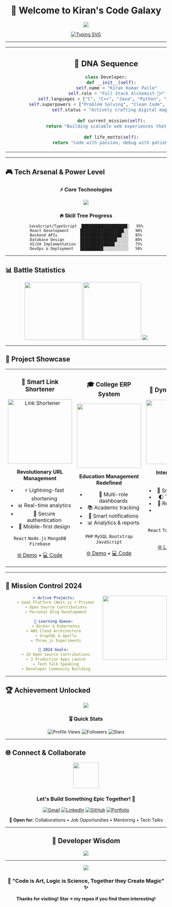 <div align="center">

# 🌌 Welcome to Kiran's Code Galaxy

<img src="https://capsule-render.vercel.app/api?type=waving&color=gradient&customColorList=6,11,20&height=120&section=header&text=Full%20Stack%20Developer&fontSize=30&fontColor=fff&animation=twinkling"/>

[![Typing SVG](https://readme-typing-svg.demolab.com?font=JetBrains+Mono&weight=600&size=24&duration=2500&pause=800&color=00F5FF&center=true&vCenter=true&width=700&lines=const+developer+%3D+%22Kiran+Kumar+Palle%22%3B;console.log(%22Building+Digital+Dreams%22)%3B;while(coding)+%7B+create()%3B+%7D)](https://git.io/typing-svg)

</div>

---

<table align="center">
<tr>
<td align="center" width="50%">

## 🧬 DNA Sequence

```python
class Developer:
    def __init__(self):
        self.name = "Kiran Kumar Palle"
        self.role = "Full Stack Alchemist 🧙‍♂️"
        self.languages = ["C", "C++", "Java", "Python", "PHP", "JS"]
        self.superpowers = ["Problem Solving", "Clean Code", "Coffee2Code"]
        self.status = "Actively crafting digital magic ✨"
    
    def current_mission(self):
        return "Building scalable web experiences that matter"
    
    def life_motto(self):
        return "Code with passion, debug with patience 🐛"
```

</td>
<td align="center" width="50%">

<img src="https://user-images.githubusercontent.com/74038190/219923809-b86dc415-a0c2-4a38-bc88-ad6cf06395a8.gif" width="300"/>

</td>
</tr>
</table>

---

## 🎮 Tech Arsenal & Power Level

<div align="center">

### ⚡ Core Technologies
<img src="https://skillicons.dev/icons?i=js,python,java,cpp,php,react,nodejs,mongodb,firebase,html,css,tailwind,git,vscode&theme=dark" />

### 🔥 Skill Tree Progress
```
JavaScript/TypeScript  ████████████████████░   95%
React Development     ███████████████████░░   90%
Backend APIs          ██████████████████░░░   85%
Database Design       ████████████████░░░░░   80%
UI/UX Implementation  ███████████████░░░░░░   75%
DevOps & Deployment   ██████████░░░░░░░░░░░   50%
```

</div>

---

## 📊 Battle Statistics

<div align="center">

<img src="https://github-readme-stats.vercel.app/api?username=SkorpionOP&show_icons=true&theme=radical&hide_border=true&bg_color=0d1117&title_color=ff6b6b&icon_color=00d9ff&text_color=ffffff" height="180"/>
<img src="https://github-readme-streak-stats.herokuapp.com/?user=SkorpionOP&theme=radical&hide_border=true&background=0d1117&stroke=ff6b6b&ring=00d9ff&fire=ffdd44&currStreakLabel=ffffff" height="180"/>

<img src="https://github-readme-activity-graph.vercel.app/graph?username=SkorpionOP&bg_color=0d1117&color=00d9ff&line=ff6b6b&point=ffffff&area=true&hide_border=true"/>

</div>

---

## 🚀 Project Showcase

<div align="center">

<table>
<tr>
<td width="33%" align="center">

### 🔗 Smart Link Shortener
<img src="https://github.com/SkorpionOP/link-shortener/raw/main/preview.png" width="200" alt="Link Shortener" onerror="this.src='https://via.placeholder.com/200x120/00d9ff/ffffff?text=Link+Shortener'"/>

**Revolutionary URL Management**
- ⚡ Lightning-fast shortening
- 📊 Real-time analytics
- 🔐 Secure authentication
- 📱 Mobile-first design

`React` `Node.js` `MongoDB` `Firebase`

[🌐 Demo](https://github.com/SkorpionOP/link-shortener) • [💻 Code](https://github.com/SkorpionOP/link-shortener)

</td>
<td width="33%" align="center">

### 🎓 College ERP System
<img src="https://via.placeholder.com/200x120/ff6b6b/ffffff?text=ERP+System" width="200"/>

**Education Management Redefined**
- 👥 Multi-role dashboards
- 📚 Academic tracking
- 📧 Smart notifications
- 📊 Analytics & reports

`PHP` `MySQL` `Bootstrap` `JavaScript`

[🌐 Demo](#) • [💻 Code](https://github.com/SkorpionOP)

</td>
<td width="33%" align="center">

### 💼 Dynamic Portfolio
<img src="https://via.placeholder.com/200x120/00ff88/ffffff?text=Portfolio" width="200"/>

**Interactive Digital Identity**
- 🎨 Smooth animations
- 🌓 Theme switching
- 📱 Responsive design
- ⚡ Optimized performance

`React` `TailwindCSS` `Framer Motion`

[🌐 Live](#) • [💻 Code](#)

</td>
</tr>
</table>

</div>

---

## 🎯 Mission Control 2024

<div align="center">

<img align="right" src="https://github.com/SkorpionOP/SkorpionOP/raw/main/assets/coding.gif" width="200" onerror="this.src='https://user-images.githubusercontent.com/74038190/212284087-bbe7e430-757e-4901-90bf-4cd2ce3e1852.gif'"/>

```yaml
🔥 Active Projects:
  - SaaS Platform (Next.js + Prisma)
  - Open Source Contributions
  - Personal Blog Development

🚀 Learning Queue:
  - Docker & Kubernetes
  - AWS Cloud Architecture  
  - GraphQL & Apollo
  - Three.js Experiments

🎯 2024 Goals:
  - 10 Open Source Contributions
  - 3 Production Apps Launch
  - Tech Talk Speaking
  - Developer Community Building
```

</div>

---

## 🏆 Achievement Unlocked

<div align="center">

<img src="https://github-profile-trophy.vercel.app/?username=SkorpionOP&theme=radical&no-frame=true&no-bg=false&margin-w=4&row=1&column=6"/>

### 🎖️ Quick Stats
![Profile Views](https://komarev.com/ghpvc/?username=SkorpionOP&style=for-the-badge&color=ff6b6b)
![Followers](https://img.shields.io/github/followers/SkorpionOP?style=for-the-badge&color=00d9ff)
![Stars](https://img.shields.io/github/stars/SkorpionOP?style=for-the-badge&color=ffdd44)

</div>

---

## 🌐 Connect & Collaborate

<div align="center">

<img src="https://user-images.githubusercontent.com/74038190/216644497-1951db19-8f3d-4e58-be08-c9edfa9b7a18.gif" width="80"/>

### Let's Build Something Epic Together! 🚀

[![Gmail](https://img.shields.io/badge/Gmail-EA4335?style=for-the-badge&logo=gmail&logoColor=white)](mailto:kirankumar82054@gmail.com)
[![LinkedIn](https://img.shields.io/badge/LinkedIn-0A66C2?style=for-the-badge&logo=linkedin&logoColor=white)](https://www.linkedin.com/in/kiran-kumar-palle-b90836360/)
[![GitHub](https://img.shields.io/badge/GitHub-181717?style=for-the-badge&logo=github&logoColor=white)](https://github.com/SkorpionOP)
[![Portfolio](https://img.shields.io/badge/Portfolio-FF7139?style=for-the-badge&logo=firefox&logoColor=white)](#)

**🤝 Open for:** Collaborations • Job Opportunities • Mentoring • Tech Talks

</div>

---

<div align="center">

## 🎲 Developer Wisdom

<img src="https://quotes-github-readme.vercel.app/api?type=horizontal&theme=radical"/>

---

<img src="https://capsule-render.vercel.app/api?type=waving&color=gradient&customColorList=6,11,20&height=80&section=footer&animation=twinkling"/>

### 💫 "Code is Art, Logic is Science, Together they Create Magic" ✨

**Thanks for visiting! Star ⭐ my repos if you find them interesting!**

</div>
